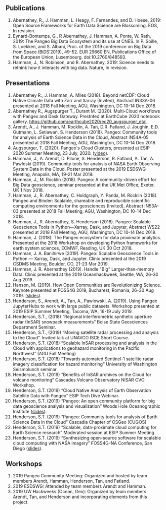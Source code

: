 ## Publications
1. Abernathey, R., J. Hamman, L. Heagy, F. Fernandes, and D. Hoese, 2019: Open Source Frameworks for Earth Data Science are Blossoming. EOS, In revision.
1. Eynard-Bontemps, G., R Abernathey, J. Hamman, A. Ponte, W. Rath, 2019: The Pangeo Big Data Ecosystem and its use at CNES. In P. Soille, S. Loekken, and S. Albani, Proc. of the 2019 conference on Big Data from Space (BiDS’2019), 49-52. EUR 29660 EN, Publications Office of the European Union, Luxembourg. doi:10.2760/848593.
1. Hamman, J., N. Robinson, and R. Abernathey, 2019: Science needs to rethink how it interacts with big data. Nature, In revision.

## Presentations
1. Abernathey R., J. Hamman, A. Miles (2018). Beyond netCDF: Cloud Native Climate Data with Zarr and Xarray (Invited), Abstract IN33A-06 presented at 2018 Fall Meeting, AGU, Washington, DC 10-14 Dec 2018.
1. Abernathey R., Augspurger T., Durant M. (2020). Multi-Cloud workflows with Pangeo and Dask Gateway. Prestnted at EarthCube 2020 notebook gallery. https://github.com/earthcube2020/ec20_augspurger_etal.
1. Arendt, A., J. Hamman, M. Rocklin, A. Tan, D.R. Fatland, J. Joughin, E.D. Gutmann, L. Setiawan, S. Henderson (2018). Pangeo: Community tools for analysis of Earth Science Data in the Cloud, Abstract IN54A-05 presented at 2018 Fall Meeting, AGU, Washington, DC 10-14 Dec 2018.
1. Augspurger, T. (2020). Pangeo's Cloud Clusters, presented at ESIP 2020 Summer Meeting, 23 July, 2020. ([video](https://youtu.be/SAFPDwMW9aI?t=3269)).
1. Hamman, J., A. Arendt, D. Pilone, S. Henderson, R. Fatland, A. Tan, A. Pawloski (2019). Community tools for analysis of NASA Earth Observing System Data in the Cloud. Poster presented at the 2019 ESDSWG Meeting, Anapolis, MA, 19-21 Mar 2019.
1. Hamman, J., M. Rocklin (2018). Pangeo: A community-driven effort for Big Data geoscience, seminar presented at the UK Met Office, Exeter, UK 1 Nov 2018.
1. Hamman, J., R. Abernathey, C. Holdgraph, Y. Panda, M. Rocklin (2018). Pangeo and Binder: Scalable, shareable and reproducible scientific computing environments for the geosciences (Invited), Abstract IN53A-03 presented at 2018 Fall Meeting, AGU, Washington, DC 10-14 Dec 2018.
1. Hamman, J., R. Abernathey, S. Henderson (2018). Pangeo: Scalable Geoscience Tools in Python—Xarray, Dask, and Jupyter, Abstract WS22 presented at 2018 Fall Meeting, AGU, Washington, DC 10-14 Dec 2018.
1. Hamman, J. (2018). The Pangeo ecosystem for data proximate analytics. Presented at the 2018 Workshop on developing Python frameworks for earth system sciences, ECMWF, Reading, UK 30 Oct 2018.
1. Hamman, J. A. Banihirwe (2019). Pangeo: Scalable Geoscience Tools in Python — Xarray, Dask, and Jupyter. Clinic presented at the 2019 CSDMS Meeting, Boulder, CO, 21-23 Mar 2019.
1. Hamman, J. R. Abernathey (2019). Handle "Big" Larger-than-memory Data. Clinic presented at the 2019 Oceanhackweek, Seattle, WA, 26-30 Aug 2019.
1. Hanson, M. (2019). How Open Communities are Revolutionizing Science. Keynote presented at FOSS4G 2019, Bucharest, Romania, 26-30 Aug 2019. ([slides](https://media.ccc.de/v/bucharest-471-how-open-is-revolutionizing-science)).
1. Henderson, S., Arendt, A., Tan, A., Pawlowski, A. (2019). Using Pangeo JupyterHubs to work with large public datasets. Workshop presented at 2019 ESIP Summer Meeting, Tacoma, WA, 16-19 July 2019. 
1. Henderson, S.T., (2018) “Regional interferometric synthetic aperture radar (InSAR) snowpack measurements” Boise State Geosciences Department Seminar.
1. Henderson, S.T., (2019) “Moving satellite radar processing and analysis to the Cloud”. Invited talk at UNAVCO ISCE Short Course.
1. Henderson, S.T. (2018) “Scalable InSAR processing and analysis in the Cloud with applications to geohazard monitoring in the Pacific Northwest” (AGU Fall Meeting)
1. Henderson, S.T. (2018) “Towards automated Sentinel-1 satellite radar imagery classification for hazard monitoring” University of Washington Seismolunch seminar
1. Henderson, S.T. (2019) “Benefits of InSAR archives on the Cloud for volcano monitoring” Cascades Volcano Observatory NISAR CVO Workshop. 
1. Henderson, S.T. (2019) “Cloud Native Analysis of Earth Observation Satellite Data with Pangeo” ESIP Tech Dive Webinar.
1. Henderson, S.T. (2019) “Pangeo: An open community platform for big data geoscience analysis and visualization” Woods Hole Oceanographic Institute ([slides](http://bit.ly/pangeo-whoi)).
1. Henderson, S.T. (2019) “Pangeo: Community tools for analysis of Earth Science Data in the Cloud” Cascadia Chapter of OSGeo (CUGOS)
1. Henderson, S.T. (2019) “Scalable, data-proximate cloud computing for Earth Science research” Moderated session at ESIP Summer Meeting.
1. Henderson, S.T. (2019) “Synthesizing open-source software for scalable cloud computing with NASA imagery” FOSS4G-NA Conference, San Diego ([slides](http://bit.ly/pangeo-foss4g)).

## Workshops
1. 2019 Pangeo Community Meeting: Organized and hosted by team members Arendt, Hamman, Henderson, Tan, and Fatland.
1. 2019 ESDSWG: Attended by team members Arendt and Hamman. 
1. 2019 UW Hackweeks (Ocean, Geo): Organized by team members Arendt, Tan, and Henderson and incorporating elements from this project.
